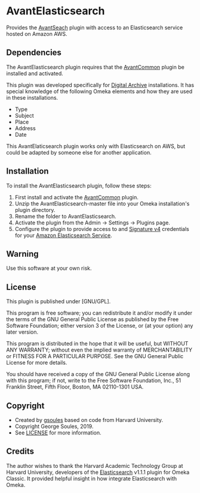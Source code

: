 # AvantElasticsearch

Provides the [AvantSeach](https://github.com/gsoules/AvantSearch) plugin with access to an Elasticsearch service hosted on Amazon AWS.
     
## Dependencies
The AvantElasticsearch plugin requires that the [AvantCommon](https://github.com/gsoules/AvantCommon) plugin be installed and activated.

This plugin was developed specifically for [Digital Archive](http://thedigitalarchive.net/) installations. It has special
knowledge of the following Omeka elements and how they are used in these installations.
* Type
* Subject
* Place
* Address
* Date

This AvantElaticsearch plugin works only with Elasticsearch on AWS, but could be adapted by someone
else for another application.

## Installation

To install the AvantElasticsearch plugin, follow these steps:

1. First install and activate the [AvantCommon](https://github.com/gsoules/AvantCommon) plugin.
1. Unzip the AvantElasticsearch-master file into your Omeka installation's plugin directory.
1. Rename the folder to AvantElasticsearch.
1. Activate the plugin from the Admin → Settings → Plugins page.
1. Configure the plugin to provide access to and [Signature v4](https://docs.aws.amazon.com/general/latest/gr/signature-version-4.html)
credentials for your [Amazon Elasticsearch Service](https://aws.amazon.com/elasticsearch-service/).

## Warning

Use this software at your own risk.

##  License

This plugin is published under [GNU/GPL].

This program is free software; you can redistribute it and/or modify it under
the terms of the GNU General Public License as published by the Free Software
Foundation; either version 3 of the License, or (at your option) any later
version.

This program is distributed in the hope that it will be useful, but WITHOUT
ANY WARRANTY; without even the implied warranty of MERCHANTABILITY or FITNESS
FOR A PARTICULAR PURPOSE. See the GNU General Public License for more
details.

You should have received a copy of the GNU General Public License along with
this program; if not, write to the Free Software Foundation, Inc.,
51 Franklin Street, Fifth Floor, Boston, MA 02110-1301 USA.

## Copyright

* Created by [gsoules](https://github.com/gsoules) based on code from Harvard University.
* Copyright George Soules, 2019.
* See [LICENSE](https://github.com/gsoules/AvantSearch/blob/master/LICENSE) for more information.


## Credits
The author wishes to thank the Harvard Academic Technology Group at Harvard University, developers of the
[Elasticsearch](https://github.com/Harvard-ATG/omeka-plugin-Elasticsearch) v1.1.1 plugin for Omeka Classic.
It provided helpful insight in how integrate Elasticsearch with Omeka.





